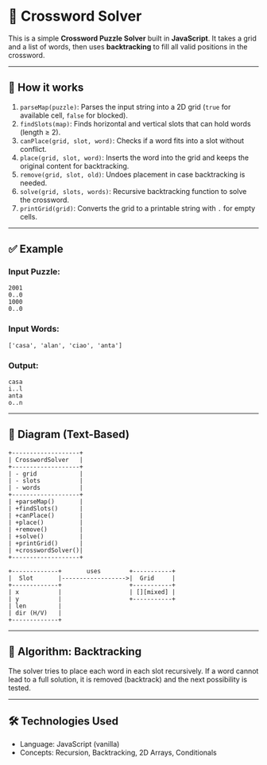 
# 🧩 Crossword Solver

This is a simple **Crossword Puzzle Solver** built in **JavaScript**. It takes a grid and a list of words, then uses **backtracking** to fill all valid positions in the crossword.

---

## 📌 How it works

1. `parseMap(puzzle)`: Parses the input string into a 2D grid (`true` for available cell, `false` for blocked).
2. `findSlots(map)`: Finds horizontal and vertical slots that can hold words (length ≥ 2).
3. `canPlace(grid, slot, word)`: Checks if a word fits into a slot without conflict.
4. `place(grid, slot, word)`: Inserts the word into the grid and keeps the original content for backtracking.
5. `remove(grid, slot, old)`: Undoes placement in case backtracking is needed.
6. `solve(grid, slots, words)`: Recursive backtracking function to solve the crossword.
7. `printGrid(grid)`: Converts the grid to a printable string with `.` for empty cells.

---

## ✅ Example

### Input Puzzle:
```
2001
0..0
1000
0..0
```

### Input Words:
```
['casa', 'alan', 'ciao', 'anta']
```

### Output:
```
casa
i..l
anta
o..n
```

---

## 📐  Diagram (Text-Based)

```
+-------------------+
| CrosswordSolver   |
+-------------------+
| - grid            |
| - slots           |
| - words           |
+-------------------+
| +parseMap()       |
| +findSlots()      |
| +canPlace()       |
| +place()          |
| +remove()         |
| +solve()          |
| +printGrid()      |
| +crosswordSolver()|
+-------------------+

+-------------+       uses        +-----------+
|  Slot       |------------------>|  Grid     |
+-------------+                   +-----------+
| x           |                   | [][mixed] |
| y           |                   +-----------+
| len         |
| dir (H/V)   |
+-------------+
```

---

## 🔁 Algorithm: Backtracking

The solver tries to place each word in each slot recursively. If a word cannot lead to a full solution, it is removed (backtrack) and the next possibility is tested.

---

## 🛠 Technologies Used

- Language: JavaScript (vanilla)
- Concepts: Recursion, Backtracking, 2D Arrays, Conditionals


